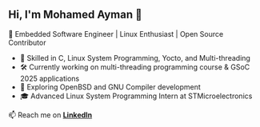 ## Hi, I'm Mohamed Ayman 👋
🚀 Embedded Software Engineer | Linux Enthusiast | Open Source Contributor

- 🔧 Skilled in C, Linux System Programming, Yocto, and Multi-threading
- 🛠️ Currently working on multi-threading programming course & GSoC 2025 applications
- 🌱 Exploring OpenBSD and GNU Compiler development
- 🎓 Advanced Linux System Programming Intern at STMicroelectronics

📫 Reach me on **[LinkedIn](https://www.linkedin.com/in/mohamed-ayman-78361a251/)**
